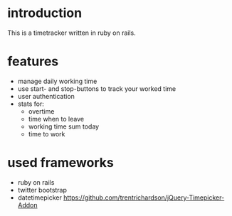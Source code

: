# introduction
This is a timetracker written in ruby on rails.

# features
* manage daily working time
* use start- and stop-buttons to track your worked time
* user authentication
* stats for:
	* overtime
	* time when to leave
	* working time sum today
	* time to work

# used frameworks
* ruby on rails
* twitter bootstrap
* datetimepicker https://github.com/trentrichardson/jQuery-Timepicker-Addon